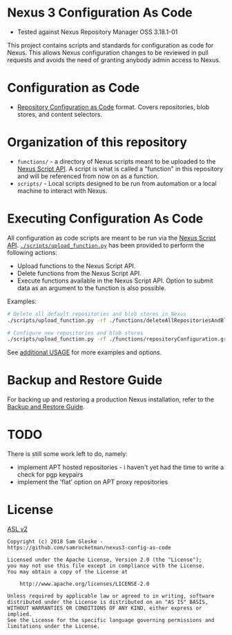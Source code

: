 # Nexus 3 Configuration As Code

- Tested against Nexus Repository Manager OSS 3.18.1-01

This project contains scripts and standards for configuration as code for Nexus.
This allows Nexus configuration changes to be reviewed in pull requests and
avoids the need of granting anybody admin access to Nexus.

# Configuration as Code

- [Repository Configuration as Code](./docs/repositories.md) format.  Covers
  repositories, blob stores, and content selectors.

# Organization of this repository

- `functions/` - a directory of Nexus scripts meant to be uploaded to the [Nexus
  Script API][nexus-script].  A script is what is called a "function" in this
  repository and will be referenced from now on as a function.
- `scripts/` - Local scripts designed to be run from automation or a local
  machine to interact with Nexus.

# Executing Configuration As Code

All configuration as code scripts are meant to be run via the [Nexus Script
API][nexus-script].  [`./scripts/upload_function.py`][upload-fxn] has been
provided to perform the following actions:

- Upload functions to the Nexus Script API.
- Delete functions from the Nexus Script API.
- Execute functions available in the Nexus Script API.  Option to submit data as
  an argument to the function is also possible.

Examples:

```bash
# Delete all default repositories and blob stores in Nexus
./scripts/upload_function.py -rf ./functions/deleteAllRepositoriesAndBlobstores.groovy

# Configure new repositories and blob stores
./scripts/upload_function.py -rf ./functions/repositoryConfiguration.groovy -d ./examples/repository.json
```

See [additional USAGE](docs/USAGE.md) for more examples and options.

# Backup and Restore Guide

For backing up and restoring a production Nexus installation, refer to the
[Backup and Restore Guide](./docs/backup_restore.md).


# TODO

There is still some work left to do, namely:

- implement APT hosted repositories - i haven't yet had the time to write a check for pgp keypairs
- implement the 'flat' option on APT proxy repositories

# License

[ASL v2](LICENSE)

```
Copyright (c) 2018 Sam Gleske - https://github.com/samrocketman/nexus3-config-as-code

Licensed under the Apache License, Version 2.0 (the "License");
you may not use this file except in compliance with the License.
You may obtain a copy of the License at

    http://www.apache.org/licenses/LICENSE-2.0

Unless required by applicable law or agreed to in writing, software
distributed under the License is distributed on an "AS IS" BASIS,
WITHOUT WARRANTIES OR CONDITIONS OF ANY KIND, either express or implied.
See the License for the specific language governing permissions and
limitations under the License.
```

[nexus-script]: https://help.sonatype.com/repomanager3/rest-and-integration-api/script-api
[upload-fxn]: ./scripts/upload_function.py
